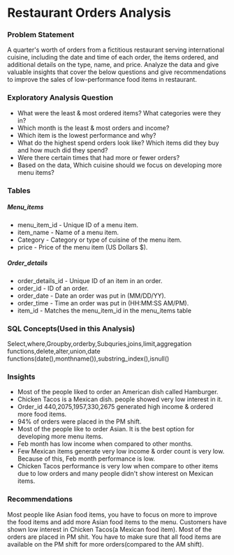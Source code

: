  # Restaurant Orders Analysis
 
 ### Problem Statement
 A quarter's worth of orders from a fictitious restaurant serving international cuisine, including the date and time of each order, the items ordered, and additional details on the type, name, and price. Analyze the data and give valuable insights that cover the below questions and give recommendations to improve the sales of low-performance food items in restaurant.
 
### Exploratory Analysis Question
* What were the least & most ordered items? What categories were they in?
* Which month is the least & most orders and income?
* Which item is the lowest performance and why?
* What do the highest spend orders look like? Which items did they buy and how much did they spend?
* Were there certain times that had more or fewer orders?
* Based on the data, Which cuisine should we focus on developing more menu items?

### Tables
##### Menu_items
* menu_item_id - Unique ID of a menu item.
* item_name - Name of a menu item.
* Category - Category or type of cuisine of the menu item.
* price - Price of the menu item (US Dollars $).
##### Order_details
* order_details_id - Unique ID of an item in an order.
* order_id - ID of an order.
* order_date - Date an order was put in (MM/DD/YY).
* order_time - Time an order was put in (HH:MM:SS AM/PM).
* item_id - Matches the menu_item_id in the menu_items table

### SQL Concepts(Used in this Analysis)
Select,where,Groupby,orderby,Subquries,joins,limit,aggregation functions,delete,alter,union,date functions(date(),monthname()),substring_index(),isnull()

### Insights
* Most of the people liked to order an American dish called Hamburger. 
* Chicken Tacos is a Mexican dish. people showed very low interest in it.
* Order_id 440,2075,1957,330,2675 generated high income & ordered more food items.
* 94% of orders were placed in the PM shift.
* Most of the people like to order Asian. It is the best option for developing more menu items.
* Feb month has low income when compared to other months.
* Few Mexican items generate very low income & order count is very low. Because of this, Feb month performance is low.
* Chicken Tacos performance is very low when compare to other items due to low orders and many people didn't show interest on Mexican items.

### Recommendations
Most people like Asian food items, you have to focus on more to improve the food items and add more Asian food items to the menu. Customers have shown low interest in Chicken Tacos(a Mexican food item). Most of the orders are placed in PM shit. You have to make sure that all food items are available on the PM shift for more orders(compared to the AM shift).






           
